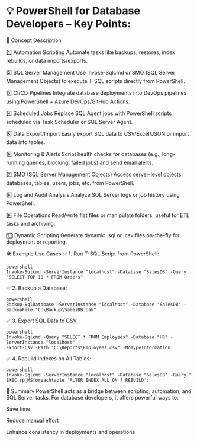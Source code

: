 #   💡 PowerShell for Database Developers – Key Points:

🔢	Concept	Description

1️⃣	Automation Scripting	Automate tasks like backups, restores, index rebuilds, or data imports/exports.

2️⃣	SQL Server Management	Use Invoke-Sqlcmd or SMO (SQL Server Management Objects) to execute T-SQL scripts directly from PowerShell.

3️⃣	CI/CD Pipelines	Integrate database deployments into DevOps pipelines using PowerShell + Azure DevOps/GitHub Actions.

4️⃣	Scheduled Jobs	Replace SQL Agent jobs with PowerShell scripts scheduled via Task Scheduler or SQL Server Agent.

5️⃣	Data Export/Import	Easily export SQL data to CSV/Excel/JSON or import data into tables.

6️⃣	Monitoring & Alerts	Script health checks for databases (e.g., long-running queries, blocking, failed jobs) and send email alerts.

7️⃣	SMO (SQL Server Management Objects)	Access server-level objects: databases, tables, users, jobs, etc. from PowerShell.

8️⃣	Log and Audit Analysis	Analyze SQL Server logs or job history using PowerShell.

9️⃣	File Operations	Read/write flat files or manipulate folders, useful for ETL tasks and archiving.

🔟	Dynamic Scripting	Generate dynamic .sql or .csv files on-the-fly for deployment or reporting.


🛠️ Example Use Cases
✅ 1. Run T-SQL Script from PowerShell:
```
powershell
Invoke-Sqlcmd -ServerInstance "localhost" -Database "SalesDB" -Query "SELECT TOP 10 * FROM Orders"
```

✅ 2. Backup a Database:
```
powershell
Backup-SqlDatabase -ServerInstance "localhost" -Database "SalesDB" -BackupFile "C:\Backup\SalesDB.bak"
```

✅ 3. Export SQL Data to CSV:
```
powershell
Invoke-Sqlcmd -Query "SELECT * FROM Employees" -Database "HR" -ServerInstance "localhost" | 
Export-Csv -Path "C:\Reports\Employees.csv" -NoTypeInformation
```

✅ 4. Rebuild Indexes on All Tables:
```
powershell
Invoke-Sqlcmd -ServerInstance "localhost" -Database "SalesDB" -Query "
EXEC sp_MSforeachtable 'ALTER INDEX ALL ON ? REBUILD';
```

📌 Summary
PowerShell acts as a bridge between scripting, automation, and SQL Server tasks. For database developers, it offers powerful ways to:

Save time

Reduce manual effort

Enhance consistency in deployments and operations


